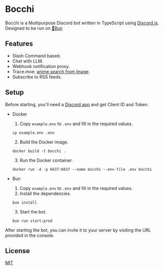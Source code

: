 # Bocchi

Bocchi is a Multipurpose Discord bot written in TypeScript using [Discord.js](https://discord.js.org/). Designed to be run on [🍞Bun](https://bun.sh)

## Features

- Slash Command based.
- Chat with LLM.
- Webhook notification proxy.
- Trace.moe: [anime search from image](https://trace.moe/).
- Subscribe to RSS feeds.

## Setup

Before starting, you'll need a [Discord app](https://discord.com/developers/applications) and get Client ID and Token.

- Docker

  1. Copy `example.env` to `.env` and fill in the required values.

  ```
  cp example.env .env
  ```

  2. Build the Docker image.

  ```
  docker build -t bocchi .
  ```

  3. Run the Docker container.

  ```
  docker run -d -p 6637:6637 --name bocchi --env-file .env bocchi
  ```

- Bun
  1. Copy `example.env` to `.env` and fill in the required values.
  2. Install the dependencies.
  ```
  bun install
  ```
  3. Start the bot.
  ```
  bun run start:prod
  ```

After starting the bot, you can invite it to your server by visiting the URL provided in the console.

## License

[MIT](LICENSE)
